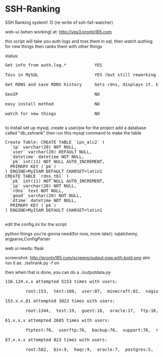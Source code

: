 SSH-Ranking
===========

SSH Ranking system! :D (re-write of ssh-fail-watcher)


web-ui (when working) at: http://vps3.pronto185.com

this script will take you auth logs and toss them in sql, then watch authlog for new things
then ranks them with other things

status:
<pre>
Get info from auth.log.*           YES

Toss in MySQL                      YES (but still reworking now DB works)

Get RDNS and save RDNS history     Gets rdns, displays it. but not history

GeoIP                              NO

easy install method                NO

watch for new things               NO

</pre>


to install set up mysql, create a user/pw for the project
add a database called "db_sshrank"
then run this mysql command to make the table 


<pre>
Create Table: CREATE TABLE `ips_alc2` (
  `ip` varchar(20) NOT NULL,
  `user` varchar(20) DEFAULT NULL,
  `datetime` datetime NOT NULL,
  `pk` int(11) NOT NULL AUTO_INCREMENT,
  PRIMARY KEY (`pk`)
) ENGINE=MyISAM DEFAULT CHARSET=latin1
CREATE TABLE `rdns_tbl` (
  `pk` int(11) NOT NULL AUTO_INCREMENT,
  `ip` varchar(20) NOT NULL,
  `rdns` text NOT NULL,
  `good` varchar(20) NOT NULL,
  `dtime` datetime NOT NULL,
  PRIMARY KEY (`pk`)
) ENGINE=MyISAM DEFAULT CHARSET=latin1

</pre>
edit the config.ini for the script




python things you're gonna need(for now, more later):
sqlalchemy, argparse,ConfigParser

web ui needs: flask

screenshot: http://pronto185.com/screens/output.now.with.bold.png
atm run it as:
    ./sshrank.py -f on

then when that is done, you can do a ./outputdata.py

<pre>
116.124.x.x attempted 5153 times with users: 

        root:153,  test:108,  user:87,  minecraft:82,  nagios:81,  webadmin:81,  postgres:80,  tomcat:79,  testuser:79,  webmaster:79,   
        
153.x.x.81 attempted 3023 times with users: 

        root:1344,  test:19,  guest:18,  oracle:17,  ftp:16,  brian:14,  testing:14,  marty:14,  mailer:14,  webmaster:13,   

61.x.x.x attempted 2685 times with users: 

        ftptest:76,  userftp:76,  backup:76,  support:76,  redmine:76,  weblogic:76,  gateway:75,  testing:75,  apache:75,  zabbix:75,   

87.x.x.x attempted 823 times with users: 

        root:582,  bin:9,  haqr:9,  oracle:7,  postgres:5,  lswang:4,  nphone:4,  game1:3,  mysql:3,  ourpalm:3,   

        </pre>
